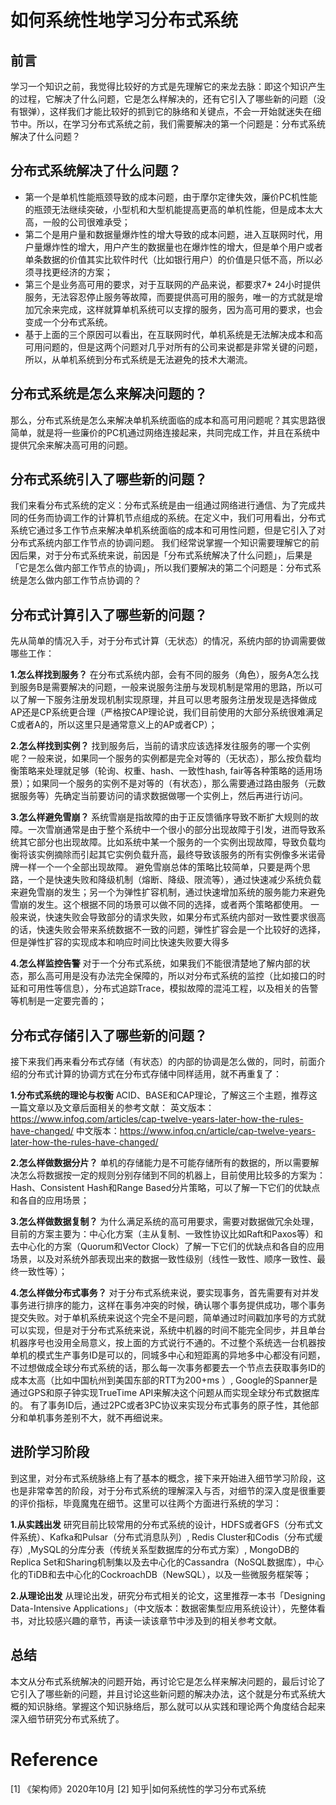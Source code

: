 

# 如何系统性地学习分布式系统


## 前言
学习一个知识之前，我觉得比较好的方式是先理解它的来龙去脉：即这个知识产生的过程，它解决了什么问题，它是怎么样解决的，还有它引入了哪些新的问题（没有银弹），这样我们才能比较好的抓到它的脉络和关键点，不会一开始就迷失在细节中。所以，在学习分布式系统之前，我们需要解决的第一个问题是：分布式系统解决了什么问题？

## 分布式系统解决了什么问题？
* 第一个是单机性能瓶颈导致的成本问题，由于摩尔定律失效，廉价PC机性能的瓶颈无法继续突破，小型机和大型机能提高更高的单机性能，但是成本太大高，一般的公司很难承受；
* 第二个是用户量和数据量爆炸性的增大导致的成本问题，进入互联网时代，用户量爆炸性的增大，用户产生的数据量也在爆炸性的增大，但是单个用户或者单条数据的价值其实比软件时代（比如银行用户）的价值是只低不高，所以必须寻找更经济的方案；
* 第三个是业务高可用的要求，对于互联网的产品来说，都要求7* 24小时提供服务，无法容忍停止服务等故障，而要提供高可用的服务，唯一的方式就是增加冗余来完成，这样就算单机系统可以支撑的服务，因为高可用的要求，也会变成一个分布式系统。
* 基于上面的三个原因可以看出，在互联网时代，单机系统是无法解决成本和高可用问题的，但是这两个问题对几乎对所有的公司来说都是非常关键的问题，所以，从单机系统到分布式系统是无法避免的技术大潮流。

## 分布式系统是怎么来解决问题的？
那么，分布式系统是怎么来解决单机系统面临的成本和高可用问题呢？其实思路很简单，就是将一些廉价的PC机通过网络连接起来，共同完成工作，并且在系统中提供冗余来解决高可用的问题。

## 分布式系统引入了哪些新的问题？
我们来看分布式系统的定义：分布式系统是由一组通过网络进行通信、为了完成共同的任务而协调工作的计算机节点组成的系统。在定义中，我们可用看出，分布式系统它通过多工作节点来解决单机系统面临的成本和可用性问题，但是它引入了对分布式系统内部工作节点的协调问题。
我们经常说掌握一个知识需要理解它的前因后果，对于分布式系统来说，前因是「分布式系统解决了什么问题」，后果是「它是怎么做内部工作节点的协调」，所以我们要解决的第二个问题是：分布式系统是怎么做内部工作节点协调的？

## 分布式计算引入了哪些新的问题？
先从简单的情况入手，对于分布式计算（无状态）的情况，系统内部的协调需要做哪些工作：

**1.怎么样找到服务？**
在分布式系统内部，会有不同的服务（角色），服务A怎么找到服务B是需要解决的问题，一般来说服务注册与发现机制是常用的思路，所以可以了解一下服务注册发现机制实现原理，并且可以思考服务注册发现是选择做成AP还是CP系统更合理（严格按CAP理论说，我们目前使用的大部分系统很难满足C或者A的，所以这里只是通常意义上的AP或者CP）；

**2.怎么样找到实例？**
找到服务后，当前的请求应该选择发往服务的哪一个实例呢？一般来说，如果同一个服务的实例都是完全对等的（无状态），那么按负载均衡策略来处理就足够（轮询、权重、hash、一致性hash, fair等各种策略的适用场景）；如果同一个服务的实例不是对等的（有状态），那么需要通过路由服务（元数据服务等）先确定当前要访问的请求数据做哪一个实例上，然后再进行访问。

**3.怎么样避免雪崩？**
系统雪崩是指故障的由于正反馈循序导致不断扩大规则的故障。一次雪崩通常是由于整个系统中一个很小的部分出现故障于引发，进而导致系统其它部分也出现故障。比如系统中某一个服务的一个实例出现故障，导致负载均衡将该实例摘除而引起其它实例负载升高，最终导致该服务的所有实例像多米诺骨牌一样一个一个全部出现故障。
避免雪崩总体的策略比较简单，只要是两个思路，一个是快速失败和降级机制（熔断、降级、限流等），通过快速减少系统负载来避免雪崩的发生；另一个为弹性扩容机制，通过快速增加系统的服务能力来避免雪崩的发生。这个根据不同的场景可以做不同的选择，或者两个策略都使用。
一般来说，快速失败会导致部分的请求失败，如果分布式系统内部对一致性要求很高的话，快速失败会带来系统数据不一致的问题，弹性扩容会是一个比较好的选择，但是弹性扩容的实现成本和响应时间比快速失败要大得多

**4.怎么样监控告警**
对于一个分布式系统，如果我们不能很清楚地了解内部的状态，那么高可用是没有办法完全保障的，所以对分布式系统的监控（比如接口的时延和可用性等信息），分布式追踪Trace，模拟故障的混沌工程，以及相关的告警等机制是一定要完善的；

## 分布式存储引入了哪些新的问题？
接下来我们再来看分布式存储（有状态）的内部的协调是怎么做的，同时，前面介绍的分布式计算的协调方式在分布式存储中同样适用，就不再重复了：

**1.分布式系统的理论与权衡**
ACID、BASE和CAP理论，了解这三个主题，推荐这一篇文章以及文章后面相关的参考文献：
英文版本：https://www.infoq.com/articles/cap-twelve-years-later-how-the-rules-have-changed/
中文版本：https://www.infoq.cn/article/cap-twelve-years-later-how-the-rules-have-changed/

**2.怎么样做数据分片？**
单机的存储能力是不可能存储所有的数据的，所以需要解决怎么将数据按一定的规则分别存储到不同的机器上，目前使用比较多的方案为：Hash、Consistent Hash和Range Based分片策略，可以了解一下它们的优缺点和各自的应用场景；

**3.怎么样做数据复制？**
为什么满足系统的高可用要求，需要对数据做冗余处理，目前的方案主要为：中心化方案（主从复制、一致性协议比如Raft和Paxos等）和去中心化的方案（Quorum和Vector Clock）了解一下它们的优缺点和各自的应用场景，以及对系统外部表现出来的数据一致性级别（线性一致性、顺序一致性、最终一致性等）；

**4.怎么样做分布式事务？**
对于分布式系统来说，要实现事务，首先需要有对并发事务进行排序的能力，这样在事务冲突的时候，确认哪个事务提供成功，哪个事务提交失败。对于单机系统来说这个完全不是问题，简单通过时间戳加序号的方式就可以实现，但是对于分布式系统来说，系统中机器的时间不能完全同步，并且单台机器序号也没用全局意义，按上面的方式说行不通的。不过整个系统选一台机器按单机的模式生产事务ID是可以的，同城多中心和短距离的异地多中心都没有问题，不过想做成全球分布式系统的话，那么每一次事务都要去一个节点去获取事务ID的成本太高（比如中国杭州到美国东部的RTT为200+ms ）, Google的Spanner是通过GPS和原子钟实现TrueTime API来解决这个问题从而实现全球分布式数据库的。
有了事务ID后，通过2PC或者3PC协议来实现分布式事务的原子性，其他部分和单机事务差别不大，就不再细说来。

## 进阶学习阶段
到这里，对分布式系统脉络上有了基本的概念，接下来开始进入细节学习阶段，这也是非常幸苦的阶段，对于分布式系统的理解深入与否，对细节的深入度是很重要的评价指标，毕竟魔鬼在细节。这里可以往两个方面进行系统的学习：

**1.从实践出发**
研究目前比较常用的分布式系统的设计，HDFS或者GFS（分布式文件系统）、Kafka和Pulsar（分布式消息队列）, Redis Cluster和Codis（分布式缓存）,MySQL的分库分表（传统关系型数据库的分布式方案）, MongoDB的Replica Set和Sharing机制集以及去中心化的Cassandra（NoSQL数据库），中心化的TiDB和去中心化的CockroachDB（NewSQL），以及一些微服务框架等；

**2.从理论出发**
从理论出发，研究分布式相关的论文，这里推荐一本书「Designing Data-Intensive Applications」（中文版本：数据密集型应用系统设计），先整体看书，对比较感兴趣的章节，再读一读该章节中涉及到的相关参考文献。

## 总结
本文从分布式系统解决的问题开始，再讨论它是怎么样来解决问题的，最后讨论了它引入了哪些新的问题，并且讨论这些新问题的解决办法，这个就是分布式系统大概的知识脉络。掌握这个知识脉络后，那么就可以从实践和理论两个角度结合起来深入细节研究分布式系统了。


# Reference 

[1] 《架构师》2020年10月
[2] 知乎|如何系统性的学习分布式系统